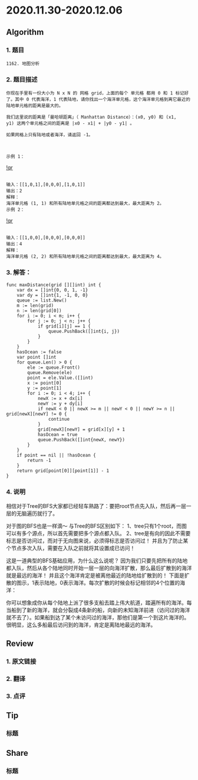 # 2020.11.30-2020.12.06

## Algorithm
### 1. 题目
```
1162. 地图分析
```
### 2. 题目描述
```
你现在手里有一份大小为 N x N 的 网格 grid，上面的每个 单元格 都用 0 和 1 标记好了。其中 0 代表海洋，1 代表陆地，请你找出一个海洋单元格，这个海洋单元格到离它最近的陆地单元格的距离是最大的。

我们这里说的距离是「曼哈顿距离」（ Manhattan Distance）：(x0, y0) 和 (x1, y1) 这两个单元格之间的距离是 |x0 - x1| + |y0 - y1| 。

如果网格上只有陆地或者海洋，请返回 -1。

 

示例 1：
```
[!qr](./images/1206_a_1.jpeg)
```

输入：[[1,0,1],[0,0,0],[1,0,1]]
输出：2
解释： 
海洋单元格 (1, 1) 和所有陆地单元格之间的距离都达到最大，最大距离为 2。
示例 2：
```
[!qr](./images/1206_a_2.jpeg)
```

输入：[[1,0,0],[0,0,0],[0,0,0]]
输出：4
解释： 
海洋单元格 (2, 2) 和所有陆地单元格之间的距离都达到最大，最大距离为 4。

```

### 3. 解答：
```golang
func maxDistance(grid [][]int) int {
	var dx = []int{0, 0, 1, -1}
	var dy = []int{1, -1, 0, 0}
	queue := list.New()
	m := len(grid)
	n := len(grid[0])
	for i := 0; i < m; i++ {
		for j := 0; j < n; j++ {
			if grid[i][j] == 1 {
				queue.PushBack([]int{i, j})
			}
		}
	}
	hasOcean := false
	var point []int
	for queue.Len() > 0 {
		ele := queue.Front()
		queue.Remove(ele)
		point = ele.Value.([]int)
		x := point[0]
		y := point[1]
		for i := 0; i < 4; i++ {
			newX := x + dx[i]
			newY := y + dy[i]
			if newX < 0 || newX >= m || newY < 0 || newY >= n || grid[newX][newY] != 0 {
				continue
			}
			grid[newX][newY] = grid[x][y] + 1
			hasOcean = true
			queue.PushBack([]int{newX, newY})
		}
	}
	if point == nil || !hasOcean {
		return -1
	}
	return grid[point[0]][point[1]] - 1
}
```
### 4. 说明

相信对于Tree的BFS大家都已经轻车熟路了：要把root节点先入队，然后再一层一层的无脑遍历就行了。

对于图的BFS也是一样滴～ 与Tree的BFS区别如下：
1、tree只有1个root，而图可以有多个源点，所以首先需要把多个源点都入队。
2、tree是有向的因此不需要标志是否访问过，而对于无向图来说，必须得标志是否访问过！
并且为了防止某个节点多次入队，需要在入队之前就将其设置成已访问！

这是一道典型的BFS基础应用，为什么这么说呢？
因为我们只要先把所有的陆地都入队，然后从各个陆地同时开始一层一层的向海洋扩散，那么最后扩散到的海洋就是最远的海洋！
并且这个海洋肯定是被离他最近的陆地给扩散到的！
下面是扩散的图示，1表示陆地，0表示海洋。每次扩散的时候会标记相邻的4个位置的海洋：

你可以想象成你从每个陆地上派了很多支船去踏上伟大航道，踏遍所有的海洋。每当船到了新的海洋，就会分裂成4条新的船，向新的未知海洋前进（访问过的海洋就不去了）。如果船到达了某个未访问过的海洋，那他们是第一个到这片海洋的。很明显，这么多船最后访问到的海洋，肯定是离陆地最远的海洋。


## Review
### 1. 原文链接


### 2. 翻译


### 3. 点评


## Tip
### 标题


## Share
### 标题